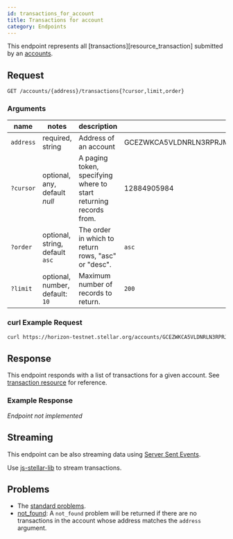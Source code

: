 ```yaml
---
id: transactions_for_account
title: Transactions for account
category: Endpoints
---
```


This endpoint represents all [transactions][resource_transaction] submitted by an [accounts][resources_account].

## Request

```
GET /accounts/{address}/transactions{?cursor,limit,order}
```

### Arguments

| name | notes | description | example |
| ---- | ----- | ----------- | ------- |
| `address` | required, string | Address of an account | GCEZWKCA5VLDNRLN3RPRJMRZOX3Z6G5CHCGSNFHEYVXM3XOJMDS674JZ |
| `?cursor` | optional, any, default _null_ | A paging token, specifying where to start returning records from. | 12884905984 |
| `?order`  | optional, string, default `asc` | The order in which to return rows, "asc" or "desc". | `asc` |
| `?limit`  | optional, number, default: `10` | Maximum number of records to return. | `200` |

### curl Example Request

```sh
curl https://horizon-testnet.stellar.org/accounts/GCEZWKCA5VLDNRLN3RPRJMRZOX3Z6G5CHCGSNFHEYVXM3XOJMDS674JZ/transactions
```

## Response

This endpoint responds with a list of transactions for a given account. See [transaction resource][] for reference.

### Example Response

_Endpoint not implemented_

## Streaming

This endpoint can be also streaming data using [Server Sent Events](https://developer.mozilla.org/en-US/docs/Web/API/Server-sent_events/Using_server-sent_events).

Use [js-stellar-lib](https://github.com/stellar/js-stellar-lib/) to stream transactions.

## Problems

- The [standard problems][].
- [not_found][problems/not_found]: A `not_found` problem will be returned if there are no transactions in the account whose address matches the `address` argument.

[transaction resource]: ./resource/transaction.md
[problems/not_found]: ../problem/not_found.md
[resources_account]: ./resources/account.md
[resources_transaction]: ./resources/transaction.md
[standard problems]: ../guide/problems.md#Standard_Problems
